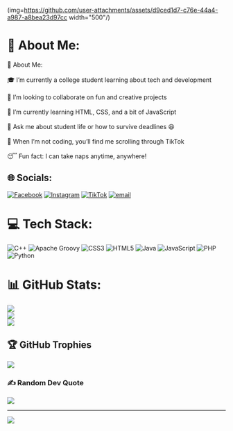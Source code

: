 (img=https://github.com/user-attachments/assets/d9ced1d7-c76e-44a4-a987-a8bea23d97cc width="500"/)

# 💫 About Me:
🌸 About Me:<br><br>🎓 I’m currently a college student learning about tech and development<br><br>🤝 I’m looking to collaborate on fun and creative projects<br><br>🌱 I’m currently learning HTML, CSS, and a bit of JavaScript<br><br>💬 Ask me about student life or how to survive deadlines 😆<br><br>📱 When I’m not coding, you’ll find me scrolling through TikTok<br><br>😴 Fun fact: I can take naps anytime, anywhere!


## 🌐 Socials:
[![Facebook](https://img.shields.io/badge/Facebook-%231877F2.svg?logo=Facebook&logoColor=white)](https://facebook.com/Azr) [![Instagram](https://img.shields.io/badge/Instagram-%23E4405F.svg?logo=Instagram&logoColor=white)](https://instagram.com/trnsyptr) [![TikTok](https://img.shields.io/badge/TikTok-%23000000.svg?logo=TikTok&logoColor=white)](https://tiktok.com/@nyzabila_) [![email](https://img.shields.io/badge/Email-D14836?logo=gmail&logoColor=white)](mailto:adzratri2@gmail.com) 

# 💻 Tech Stack:
![C++](https://img.shields.io/badge/c++-%2300599C.svg?style=for-the-badge&logo=c%2B%2B&logoColor=white) ![Apache Groovy](https://img.shields.io/badge/Apache%20Groovy-4298B8.svg?style=for-the-badge&logo=Apache+Groovy&logoColor=white) ![CSS3](https://img.shields.io/badge/css3-%231572B6.svg?style=for-the-badge&logo=css3&logoColor=white) ![HTML5](https://img.shields.io/badge/html5-%23E34F26.svg?style=for-the-badge&logo=html5&logoColor=white) ![Java](https://img.shields.io/badge/java-%23ED8B00.svg?style=for-the-badge&logo=openjdk&logoColor=white) ![JavaScript](https://img.shields.io/badge/javascript-%23323330.svg?style=for-the-badge&logo=javascript&logoColor=%23F7DF1E) ![PHP](https://img.shields.io/badge/php-%23777BB4.svg?style=for-the-badge&logo=php&logoColor=white) ![Python](https://img.shields.io/badge/python-3670A0?style=for-the-badge&logo=python&logoColor=ffdd54)
# 📊 GitHub Stats:
![](https://github-readme-stats.vercel.app/api?username=adzratri2-maker&theme=dark&hide_border=false&include_all_commits=false&count_private=false)<br/>
![](https://nirzak-streak-stats.vercel.app/?user=adzratri2-maker&theme=dark&hide_border=false)<br/>
![](https://github-readme-stats.vercel.app/api/top-langs/?username=adzratri2-maker&theme=dark&hide_border=false&include_all_commits=false&count_private=false&layout=compact)

## 🏆 GitHub Trophies
![](https://github-profile-trophy.vercel.app/?username=adzratri2-maker&theme=radical&no-frame=false&no-bg=false&margin-w=4)

### ✍️ Random Dev Quote
![](https://quotes-github-readme.vercel.app/api?type=horizontal&theme=radical)

---
[![](https://visitcount.itsvg.in/api?id=adzratri2-maker&icon=7&color=1)](https://visitcount.itsvg.in)

<!-- Proudly created with GPRM ( https://gprm.itsvg.in ) -->
